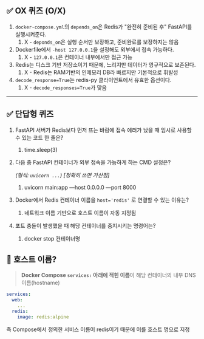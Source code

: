 ## ✅ OX 퀴즈 (O/X)

1. `docker-compose.yml`의 `depends_on`은 Redis가 "완전히 준비된 후" FastAPI를 실행시켜준다.
    1. X - `deponds_on`은 실행 순서만 보장하고, 준비완료를 보장하지는 않음
2. Dockerfile에서 `-host 127.0.0.1`을 설정해도 외부에서 접속 가능하다.
    1. X - `127.0.0.1`은 컨테이너 내부에서만 접근 가능
3. Redis는 디스크 기반 저장소이기 때문에, 느리지만 데이터가 영구적으로 보존된다.
    1. X - Redis는 RAM기반의 인메모리 DB라 빠르지만 기본적으로 휘발성
4. `decode_response=True`는 redis-py 클라이언트에서 유효한 옵션이다.
    1. X - `decode_responses=True`가 맞음

---

## ✅ 단답형 퀴즈

1. FastAPI 서버가 Redis보다 먼저 뜨는 바람에 접속 에러가 났을 때 임시로 사용할 수 있는 코드 한 줄은?
    1. time.sleep(3)
2. 다음 중 FastAPI 컨테이너가 외부 접속을 가능하게 하는 CMD 설정은?
    
    *(형식: `uvicorn ...`) [정확히 쓰면 가산점]*
    
    1. uvicorn main:app —host 0.0.0.0 —port 8000
3. Docker에서 Redis 컨테이너 이름을 `host='redis'` 로 연결할 수 있는 이유는?
    1. 네트워크 이름 기반으로 호스트 이름이 자동 지정됨
4. 포트 충돌이 발생했을 때 해당 컨테이너를 중지시키는 명령어는?
    1. docker stop 컨테이너명

## 🔹 호스트 이름?

> **Docker Compose `services:` 아래에 적힌 이름**이
해당 컨테이너의 내부 DNS 이름(hostname)
> 

```yaml
services:
  web:
    ...
  redis:
    image: redis:alpine
```

즉 Compose에서 정의한 서비스 이름이 redis이기 때문에 이를 호스트 명으로 지정